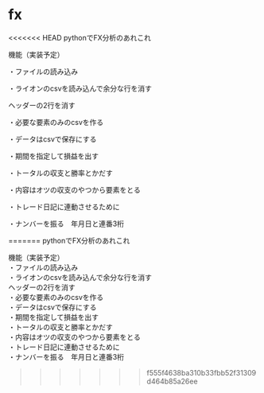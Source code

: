 # fx
<<<<<<< HEAD
pythonでFX分析のあれこれ

機能（実装予定）

・ファイルの読み込み

・ライオンのcsvを読み込んで余分な行を消す

 ヘッダーの2行を消す

・必要な要素のみのcsvを作る

・データはcsvで保存にする

・期間を指定して損益を出す

・トータルの収支と勝率とかだす

・内容はオツの収支のやつから要素をとる

・トレード日記に連動させるために

・ナンバーを振る　年月日と連番3桁

=======
pythonでFX分析のあれこれ  
  
機能（実装予定）  
・ファイルの読み込み  
・ライオンのcsvを読み込んで余分な行を消す  
 ヘッダーの2行を消す  
・必要な要素のみのcsvを作る  
・データはcsvで保存にする  
・期間を指定して損益を出す  
・トータルの収支と勝率とかだす  
・内容はオツの収支のやつから要素をとる  
・トレード日記に連動させるために  
・ナンバーを振る　年月日と連番3桁  
>>>>>>> f555f4638ba310b33fbb52f31309d464b85a26ee
